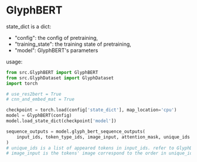 # GlyphBERT


state_dict is a dict:
+ "config": the config of pretraining,
+ "training_state": the training state of pretraining,
+ "model": GlyphBERT's parameters

usage:

```python
from src.GlyphBERT import GlyphBERT
from src.GlyphDataset import GlyphDataset
import torch

# use_res2bert = True
# cnn_and_embed_mat = True

checkpoint = torch.load(config['state_dict'], map_location='cpu')
model = GlyphBERT(config)
model.load_state_dict(checkpoint['model'])

sequence_outputs = model.glyph_bert_sequence_outputs(
    input_ids, token_type_ids, image_input, attention_mask, unique_ids
)
# unique_ids is a list of appeared tokens in input_ids. refer to GlyphDataset.prepare_dataset and collate_fn
# image_input is the tokens' image correspond to the order in unique_ids

```